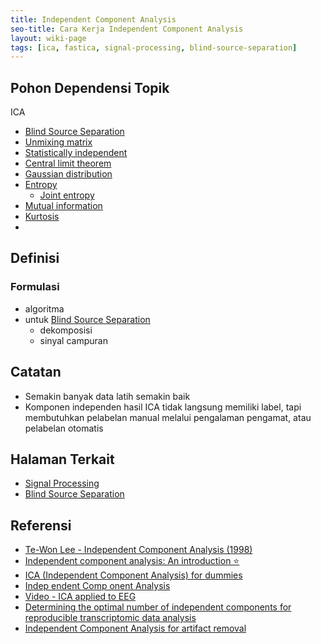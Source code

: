 ```yaml
---
title: Independent Component Analysis
seo-title: Cara Kerja Independent Component Analysis
layout: wiki-page
tags: [ica, fastica, signal-processing, blind-source-separation]
---
```


## Pohon Dependensi Topik
ICA
- [Blind Source Separation](/wiki/wiki/bli/blind-source-separation/)
- [Unmixing matrix]()
- [Statistically independent]()
- [Central limit theorem]()
- [Gaussian distribution]()
- [Entropy]()
  - [Joint entropy]()
- [Mutual information]()
- [Kurtosis]()
- 

## Definisi

### Formulasi
- algoritma
- untuk [Blind Source Separation](/wiki/wiki/bli/blind-source-separation/)
  - dekomposisi
  - sinyal campuran

## Catatan
- Semakin banyak data latih semakin baik
- Komponen independen hasil ICA tidak langsung memiliki label, tapi membutuhkan pelabelan manual melalui pengalaman pengamat, atau pelabelan otomatis

## Halaman Terkait
- [Signal Processing](/wiki/wiki/sig/signal-processing/)
- [Blind Source Separation](/wiki/wiki/bli/blind-source-separation/)

## Referensi
- [Te-Won Lee - Independent Component Analysis (1998)](https://link.springer.com/book/10.1007/978-1-4757-2851-4)
- [Independent component analysis: An introduction ⭐](https://www.emerald.com/insight/content/doi/10.1016/j.aci.2018.08.006/full/html)
- [ICA (Independent Component Analysis) for dummies](https://cerco.cnrs.fr/pagesp/arno/indexica.html)
- [Indep endent Comp onent Analysis](https://www.cs.jhu.edu/~ayuille/courses/Stat161-261-Spring14/HyvO00-icatut.pdf)
- [Video - ICA applied to EEG](https://www.youtube.com/watch?v=kWAjhXr7pT4&list=PLXc9qfVbMMN2uDadxZ_OEsHjzcRtlLNxc&index=2)
- [Determining the optimal number of independent components for reproducible transcriptomic data analysis](https://www.ncbi.nlm.nih.gov/pmc/articles/PMC6592775/)
- [Independent Component Analysis for artifact removal](https://eeglab.org/tutorials/06_RejectArtifacts/RunICA.html#watch-ica-presentations)
